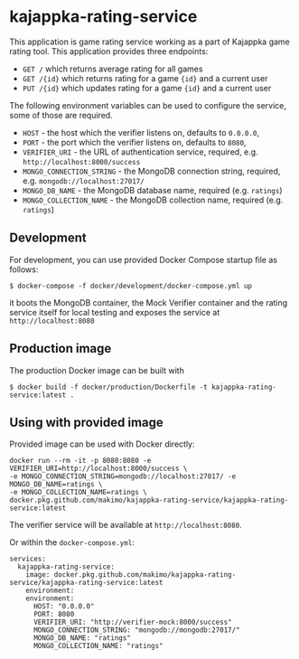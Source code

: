 # kajappka-rating-service

This application is game rating service working as a part of Kajappka
game rating tool. This application provides three endpoints:

* `GET /` which returns average rating for all games
* `GET /{id}` which returns rating for a game `{id}` and a current user
* `PUT /{id}` which updates rating for a game `{id}` and a current user

The following environment variables can be used to configure the service,
some of those are required.

* `HOST` - the host which the verifier listens on, defaults to
  `0.0.0.0`,
* `PORT` - the port which the verifier listens on, defaults to `8080`,
* `VERIFIER_URI` - the URL of authentication service, required,
   e.g. `http://localhost:8000/success`
* `MONGO_CONNECTION_STRING` - the MongoDB connection string, required,
   e.g. `mongodb://localhost:27017/`
* `MONGO_DB_NAME` - the MongoDB database name, required (e.g. `ratings`)
* `MONGO_COLLECTION_NAME` - the MongoDB collection name,
   required (e.g. `ratings`)

## Development

For development, you can use provided Docker Compose startup file as follows:

```
$ docker-compose -f docker/development/docker-compose.yml up
```

it boots the MongoDB container, the Mock Verifier container and the rating
service itself for local testing and exposes the service at `http://localhost:8080`

## Production image

The production Docker image can be built with

```
$ docker build -f docker/production/Dockerfile -t kajappka-rating-service:latest .
```

## Using with provided image

Provided image can be used with Docker directly:

```
docker run --rm -it -p 8080:8080 -e VERIFIER_URI=http://localhost:8000/success \
-e MONGO_CONNECTION_STRING=mongodb://localhost:27017/ -e MONGO_DB_NAME=ratings \
-e MONGO_COLLECTION_NAME=ratings \
docker.pkg.github.com/makimo/kajappka-rating-service/kajappka-rating-service:latest
```

The verifier service will be available at `http://localhost:8080`.

Or within the `docker-compose.yml`:

```
services:
  kajappka-rating-service:
    image: docker.pkg.github.com/makimo/kajappka-rating-service/kajappka-rating-service:latest
    environment:
    environment:
      HOST: "0.0.0.0"
      PORT: 8080
      VERIFIER_URI: "http://verifier-mock:8000/success"
      MONGO_CONNECTION_STRING: "mongodb://mongodb:27017/"
      MONGO_DB_NAME: "ratings"
      MONGO_COLLECTION_NAME: "ratings"
```
